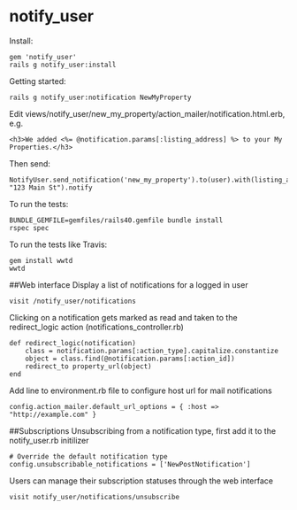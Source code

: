 notify_user
===========


Install:
```
gem 'notify_user'
rails g notify_user:install
```

Getting started:
```
rails g notify_user:notification NewMyProperty
```

Edit views/notify_user/new_my_property/action_mailer/notification.html.erb, e.g.
```
<h3>We added <%= @notification.params[:listing_address] %> to your My Properties.</h3>
```

Then send:
```
NotifyUser.send_notification('new_my_property').to(user).with(listing_address: "123 Main St").notify
```



To run the tests:
```
BUNDLE_GEMFILE=gemfiles/rails40.gemfile bundle install
rspec spec
```

To run the tests like Travis:
```
gem install wwtd
wwtd
```

##Web interface
Display a list of notifications for a logged in user
```
visit /notify_user/notifications
```
Clicking on a notification gets marked as read and taken to the redirect_logic action (notifications_controller.rb)
```
def redirect_logic(notification)
	class = notification.params[:action_type].capitalize.constantize
	object = class.find(@notification.params[:action_id])
	redirect_to property_url(object)
end
```
Add line to environment.rb file to configure host url for mail notifications
```
config.action_mailer.default_url_options = { :host => "http://example.com" }
```

##Subscriptions
Unsubscribing from a notification type, first add it to the notify_user.rb initilizer 
```
# Override the default notification type
config.unsubscribable_notifications = ['NewPostNotification']
```
Users can manage their subscription statuses through the web interface
```
visit notify_user/notifications/unsubscribe
```

